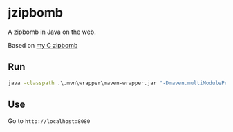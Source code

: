# jzipbomb

A zipbomb in Java on the web.

Based on [my C zipbomb](https://github.com/donno2048/czipbomb)

## Run

```bat
java -classpath .\.mvn\wrapper\maven-wrapper.jar "-Dmaven.multiModuleProjectDirectory=." org.apache.maven.wrapper.MavenWrapperMain spring-boot:run
```

## Use

Go to `http://localhost:8080`

